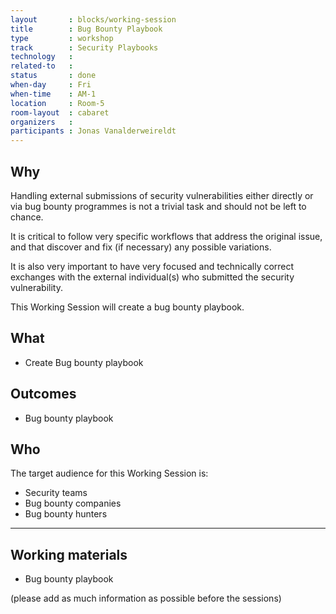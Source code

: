 ```yaml
---
layout       : blocks/working-session
title        : Bug Bounty Playbook
type         : workshop
track        : Security Playbooks
technology   :
related-to   :
status       : done
when-day     : Fri
when-time    : AM-1
location     : Room-5
room-layout  : cabaret
organizers   : 
participants : Jonas Vanalderweireldt
---
```


## Why

Handling external submissions of security vulnerabilities either directly or via bug bounty programmes is not a trivial task and should not be left to chance.

It is critical to follow very specific workflows that address the original issue, and that discover and fix (if necessary) any possible variations.

It is also very important to have very focused and technically correct exchanges with the external individual(s) who submitted the security vulnerability.

This Working Session will create a bug bounty playbook.

## What

 - Create Bug bounty playbook
 
## Outcomes

- Bug bounty playbook 

## Who

The target audience for this Working Session is:

 - Security teams
 - Bug bounty companies
 - Bug bounty hunters
 
--- 

## Working materials

- Bug bounty playbook 

(please add as much information as possible before the sessions)



